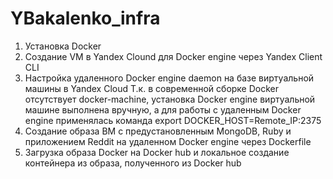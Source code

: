 # YBakalenko_infra

1. Установка Docker
2. Создание VM в Yandex Clound для Docker engine через Yandex Client CLI
3. Настройка удаленного Docker engine daemon на базе виртуальной машины в Yandex Cloud
   Т.к. в современной сборке Docker отсутствует docker-machine, установка Docker engine  виртуальной машине выполнена вручную, а для работы с удаленным  Docker engine применялась команда export DOCKER_HOST=Remote_IP:2375
4. Создание образа ВМ с предустановленным MongoDB, Ruby и приложением Reddit на удаленном Docker engine через
   Dockerfile
5. Загрузка образа Docker на Docker hub и локальное создание контейнера из образа, полученного из Docker hub
